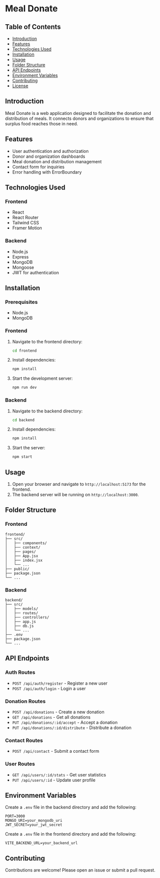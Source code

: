# Meal Donate

## Table of Contents
- [Introduction](#introduction)
- [Features](#features)
- [Technologies Used](#technologies-used)
- [Installation](#installation)
- [Usage](#usage)
- [Folder Structure](#folder-structure)
- [API Endpoints](#api-endpoints)
- [Environment Variables](#environment-variables)
- [Contributing](#contributing)
- [License](#license)

## Introduction
Meal Donate is a web application designed to facilitate the donation and distribution of meals. It connects donors and organizations to ensure that surplus food reaches those in need.

## Features
- User authentication and authorization
- Donor and organization dashboards
- Meal donation and distribution management
- Contact form for inquiries
- Error handling with ErrorBoundary

## Technologies Used
### Frontend
- React
- React Router
- Tailwind CSS
- Framer Motion

### Backend
- Node.js
- Express
- MongoDB
- Mongoose
- JWT for authentication

## Installation
### Prerequisites
- Node.js
- MongoDB

### Frontend
1. Navigate to the frontend directory:
    ```bash
    cd frontend
    ```
2. Install dependencies:
    ```bash
    npm install
    ```
3. Start the development server:
    ```bash
    npm run dev
    ```

### Backend
1. Navigate to the backend directory:
    ```bash
    cd backend
    ```
2. Install dependencies:
    ```bash
    npm install
    ```
3. Start the server:
    ```bash
    npm start
    ```

## Usage
1. Open your browser and navigate to `http://localhost:5173` for the frontend.
2. The backend server will be running on `http://localhost:3000`.

## Folder Structure
### Frontend
```
frontend/
├── src/
│   ├── components/
│   ├── context/
│   ├── pages/
│   ├── App.jsx
│   ├── index.jsx
│   └── ...
├── public/
├── package.json
└── ...
```

### Backend
```
backend/
├── src/
│   ├── models/
│   ├── routes/
│   ├── controllers/
│   ├── app.js
│   ├── db.js
│   └── ...
├── .env
├── package.json
└── ...
```

## API Endpoints
### Auth Routes
- `POST /api/auth/register` - Register a new user
- `POST /api/auth/login` - Login a user

### Donation Routes
- `POST /api/donations` - Create a new donation
- `GET /api/donations` - Get all donations
- `PUT /api/donations/:id/accept` - Accept a donation
- `PUT /api/donations/:id/distribute` - Distribute a donation

### Contact Routes
- `POST /api/contact` - Submit a contact form

### User Routes
- `GET /api/users/:id/stats` - Get user statistics
- `PUT /api/users/:id` - Update user profile

## Environment Variables
Create a `.env` file in the backend directory and add the following:
```properties
PORT=3000
MONGO_URI=your_mongodb_uri
JWT_SECRET=your_jwt_secret
```

Create a `.env` file in the frontend directory and add the following:
```properties
VITE_BACKEND_URL=your_backend_url
```

## Contributing
Contributions are welcome! Please open an issue or submit a pull request.

